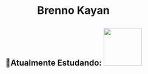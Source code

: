 <h1 align = "center">Brenno Kayan</h1>
          <h2 align = "center">🌱Atualmente Estudando: 
          <img src="https://cdn.jsdelivr.net/gh/devicons/devicon/icons/css3/css3-original-wordmark.svg" height = "100px" width = "100px"/>
          </h2>
          

<!--
**brennokayan/brennokayan** is a ✨ _special_ ✨ repository because its `README.md` (this file) appears on your GitHub profile.

Here are some ideas to get you started:

- 🔭 I’m currently working on ...
- 🌱 I’m currently learning ...
- 👯 I’m looking to collaborate on ...
- 🤔 I’m looking for help with ...
- 💬 Ask me about ...
- 📫 How to reach me: ...
- 😄 Pronouns: ...
- ⚡ Fun fact: ...
-->
